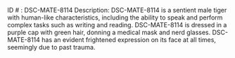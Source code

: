 ID # : DSC-MATE-8114
Description: DSC-MATE-8114 is a sentient male tiger with human-like characteristics, including the ability to speak and perform complex tasks such as writing and reading. DSC-MATE-8114 is dressed in a purple cap with green hair, donning a medical mask and nerd glasses. DSC-MATE-8114 has an evident frightened expression on its face at all times, seemingly due to past trauma.